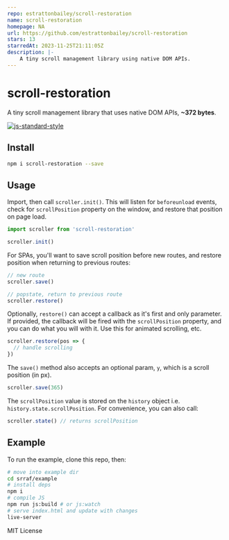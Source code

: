 ```yaml
---
repo: estrattonbailey/scroll-restoration
name: scroll-restoration
homepage: NA
url: https://github.com/estrattonbailey/scroll-restoration
stars: 13
starredAt: 2023-11-25T21:11:05Z
description: |-
    A tiny scroll management library using native DOM APIs.
---
```


# scroll-restoration
A tiny scroll management library that uses native DOM APIs, **~372 bytes**.

[![js-standard-style](https://cdn.rawgit.com/feross/standard/master/badge.svg)](http://standardjs.com)

## Install
```bash
npm i scroll-restoration --save
```

## Usage 
Import, then call `scroller.init()`. This will listen for `beforeunload` events, check for `scrollPosition` property on the window, and restore that position on page load.
```javascript
import scroller from 'scroll-restoration'

scroller.init()
```

For SPAs, you'll want to save scroll position before new routes, and restore position when returning to previous routes:
```javascript
// new route
scroller.save()

// popstate, return to previous route
scroller.restore()
```

Optionally, `restore()` can accept a callback as it's first and only parameter. If provided, the callback will be fired with the `scrollPosition` property, and you can do what you will with it. Use this for animated scrolling, etc.
```javascript
scroller.restore(pos => {
  // handle scrolling
})
```

The `save()` method also accepts an optional param, `y`, which is a scroll position (in px).
```javascript
scroller.save(365)
```

The `scrollPosition` value is stored on the `history` object i.e. `history.state.scrollPosition`. For convenience, you can also call:
```javascript
scroller.state() // returns scrollPosition
```

## Example
To run the example, clone this repo, then:
```bash
# move into example dir
cd srraf/example
# install deps
npm i
# compile JS
npm run js:build # or js:watch
# serve index.html and update with changes
live-server 
```

MIT License

